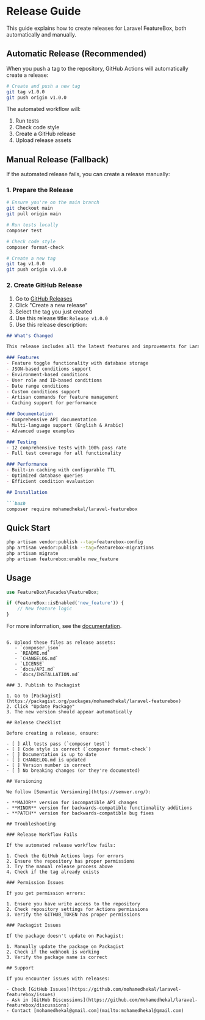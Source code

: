 # Release Guide

This guide explains how to create releases for Laravel FeatureBox, both automatically and manually.

## Automatic Release (Recommended)

When you push a tag to the repository, GitHub Actions will automatically create a release:

```bash
# Create and push a new tag
git tag v1.0.0
git push origin v1.0.0
```

The automated workflow will:
1. Run tests
2. Check code style
3. Create a GitHub release
4. Upload release assets

## Manual Release (Fallback)

If the automated release fails, you can create a release manually:

### 1. Prepare the Release

```bash
# Ensure you're on the main branch
git checkout main
git pull origin main

# Run tests locally
composer test

# Check code style
composer format-check

# Create a new tag
git tag v1.0.0
git push origin v1.0.0
```

### 2. Create GitHub Release

1. Go to [GitHub Releases](https://github.com/mohamedhekal/laravel-featurebox/releases)
2. Click "Create a new release"
3. Select the tag you just created
4. Use this release title: `Release v1.0.0`
5. Use this release description:

```markdown
## What's Changed

This release includes all the latest features and improvements for Laravel FeatureBox.

### Features
- Feature toggle functionality with database storage
- JSON-based conditions support
- Environment-based conditions
- User role and ID-based conditions
- Date range conditions
- Custom conditions support
- Artisan commands for feature management
- Caching support for performance

### Documentation
- Comprehensive API documentation
- Multi-language support (English & Arabic)
- Advanced usage examples

### Testing
- 12 comprehensive tests with 100% pass rate
- Full test coverage for all functionality

### Performance
- Built-in caching with configurable TTL
- Optimized database queries
- Efficient condition evaluation

## Installation

```bash
composer require mohamedhekal/laravel-featurebox
```

## Quick Start

```bash
php artisan vendor:publish --tag=featurebox-config
php artisan vendor:publish --tag=featurebox-migrations
php artisan migrate
php artisan featurebox:enable new_feature
```

## Usage

```php
use FeatureBox\Facades\FeatureBox;

if (FeatureBox::isEnabled('new_feature')) {
    // New feature logic
}
```

For more information, see the [documentation](https://github.com/mohamedhekal/laravel-featurebox#readme).
```

6. Upload these files as release assets:
   - `composer.json`
   - `README.md`
   - `CHANGELOG.md`
   - `LICENSE`
   - `docs/API.md`
   - `docs/INSTALLATION.md`

### 3. Publish to Packagist

1. Go to [Packagist](https://packagist.org/packages/mohamedhekal/laravel-featurebox)
2. Click "Update Package"
3. The new version should appear automatically

## Release Checklist

Before creating a release, ensure:

- [ ] All tests pass (`composer test`)
- [ ] Code style is correct (`composer format-check`)
- [ ] Documentation is up to date
- [ ] CHANGELOG.md is updated
- [ ] Version number is correct
- [ ] No breaking changes (or they're documented)

## Versioning

We follow [Semantic Versioning](https://semver.org/):

- **MAJOR** version for incompatible API changes
- **MINOR** version for backwards-compatible functionality additions
- **PATCH** version for backwards-compatible bug fixes

## Troubleshooting

### Release Workflow Fails

If the automated release workflow fails:

1. Check the GitHub Actions logs for errors
2. Ensure the repository has proper permissions
3. Try the manual release process above
4. Check if the tag already exists

### Permission Issues

If you get permission errors:

1. Ensure you have write access to the repository
2. Check repository settings for Actions permissions
3. Verify the GITHUB_TOKEN has proper permissions

### Packagist Issues

If the package doesn't update on Packagist:

1. Manually update the package on Packagist
2. Check if the webhook is working
3. Verify the package name is correct

## Support

If you encounter issues with releases:

- Check [GitHub Issues](https://github.com/mohamedhekal/laravel-featurebox/issues)
- Ask in [GitHub Discussions](https://github.com/mohamedhekal/laravel-featurebox/discussions)
- Contact [mohamedhekal@gmail.com](mailto:mohamedhekal@gmail.com) 